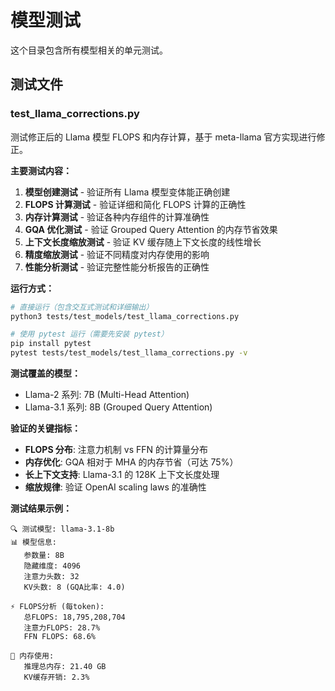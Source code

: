 # 模型测试

这个目录包含所有模型相关的单元测试。

## 测试文件

### test_llama_corrections.py

测试修正后的 Llama 模型 FLOPS 和内存计算，基于 meta-llama 官方实现进行修正。

**主要测试内容：**

1. **模型创建测试** - 验证所有 Llama 模型变体能正确创建
2. **FLOPS 计算测试** - 验证详细和简化 FLOPS 计算的正确性
3. **内存计算测试** - 验证各种内存组件的计算准确性
4. **GQA 优化测试** - 验证 Grouped Query Attention 的内存节省效果
5. **上下文长度缩放测试** - 验证 KV 缓存随上下文长度的线性增长
6. **精度缩放测试** - 验证不同精度对内存使用的影响
7. **性能分析测试** - 验证完整性能分析报告的正确性

**运行方式：**

```bash
# 直接运行（包含交互式测试和详细输出）
python3 tests/test_models/test_llama_corrections.py

# 使用 pytest 运行（需要先安装 pytest）
pip install pytest
pytest tests/test_models/test_llama_corrections.py -v
```

**测试覆盖的模型：**

- Llama-2 系列: 7B (Multi-Head Attention)
- Llama-3.1 系列: 8B (Grouped Query Attention)

**验证的关键指标：**

- **FLOPS 分布**: 注意力机制 vs FFN 的计算量分布
- **内存优化**: GQA 相对于 MHA 的内存节省（可达 75%）
- **长上下文支持**: Llama-3.1 的 128K 上下文长度处理
- **缩放规律**: 验证 OpenAI scaling laws 的准确性

**测试结果示例：**

```
🔍 测试模型: llama-3.1-8b
📊 模型信息:
   参数量: 8B
   隐藏维度: 4096
   注意力头数: 32
   KV头数: 8 (GQA比率: 4.0)

⚡ FLOPS分析 (每token):
   总FLOPS: 18,795,208,704
   注意力FLOPS: 28.7%
   FFN FLOPS: 68.6%

💾 内存使用:
   推理总内存: 21.40 GB
   KV缓存开销: 2.3%
``` 